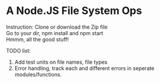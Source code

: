 <h1>A Node.JS File System Ops</h1>

Instruction:
Clone or download the Zip file <br>
Go to your dir, npm install and npm start <br>
Hmmm, all the good stuff!

TODO list:
1. Add test units on file names, file types
2. Error handling, track each and different errors in seperate modules/functions.
